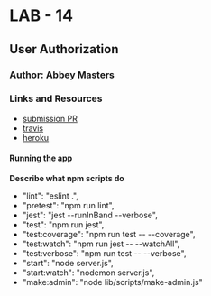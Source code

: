 # LAB - 14

## User Authorization

### Author: Abbey Masters

### Links and Resources
* [submission PR](https://github.com/abbeymasters-401-advanced-javascript/lab-13/pull/1)
* [travis](https://travis-ci.com/abbeymasters-401-advanced-javascript/lab-13/builds/130851141)
* [heroku]()

#### Running the app

**Describe what npm scripts do**
*   "lint": "eslint .",
*   "pretest": "npm run lint",
*   "jest": "jest --runInBand --verbose",
*   "test": "npm run jest",
*   "test:coverage": "npm run test -- --coverage",
*   "test:watch": "npm run jest -- --watchAll",
*   "test:verbose": "npm run test -- --verbose",
*   "start": "node server.js",
*   "start:watch": "nodemon server.js",
*   "make:admin": "node lib/scripts/make-admin.js"